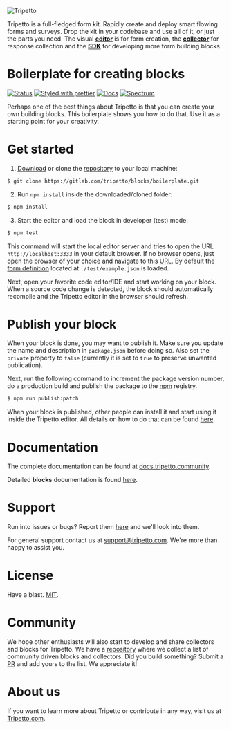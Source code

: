 ![Tripetto](https://docs.tripetto.community/assets/header.svg)

Tripetto is a full-fledged form kit. Rapidly create and deploy smart flowing forms and surveys. Drop the kit in your codebase and use all of it, or just the parts you need. The visual [**editor**](https://www.npmjs.com/package/tripetto) is for form creation, the [**collector**](https://www.npmjs.com/package/tripetto-collector) for response collection and the [**SDK**](https://docs.tripetto.community/blocks) for developing more form building blocks.

# Boilerplate for creating blocks
[![Status](https://gitlab.com/tripetto/blocks/boilerplate/badges/master/pipeline.svg)](https://gitlab.com/tripetto/blocks/boilerplate/commits/master)
[![Styled with prettier](https://img.shields.io/badge/styled_with-prettier-ff69b4.svg)](https://github.com/prettier/prettier)
[![Docs](https://img.shields.io/badge/docs-website-blue.svg)](https://docs.tripetto.community/blocks)
[![Spectrum](https://withspectrum.github.io/badge/badge.svg)](https://spectrum.chat/tripetto)

Perhaps one of the best things about Tripetto is that you can create your own building blocks. This boilerplate shows you how to do that. Use it as a starting point for your creativity.

# Get started
1. [Download](https://gitlab.com/tripetto/blocks/boilerplate/repository/master/archive.zip) or clone the [repository](https://gitlab.com/tripetto/blocks/boilerplate) to your local machine:
```bash
$ git clone https://gitlab.com/tripetto/blocks/boilerplate.git
```

2. Run `npm install` inside the downloaded/cloned folder:
```bash
$ npm install
```

3. Start the editor and load the block in developer (test) mode:
```bash
$ npm test
```

This command will start the local editor server and tries to open the URL `http://localhost:3333` in your default browser. If no browser opens, just open the browser of your choice and navigate to this [URL](http://localhost:3333). By default the [form definition](https://docs.tripetto.community/editor/#definitions) located at `./test/example.json` is loaded.

Next, open your favorite code editor/IDE and start working on your block. When a source code change is detected, the block should automatically recompile and the Tripetto editor in the browser should refresh.

# Publish your block
When your block is done, you may want to publish it. Make sure you update the name and description in `package.json` before doing so. Also set the `private` property to `false` (currently it is set to `true` to preserve unwanted publication).

Next, run the following command to increment the package version number, do a production build and publish the package to the [npm](https://www.npmjs.com/) registry.

```bash
$ npm run publish:patch
```

When your block is published, other people can install it and start using it inside the Tripetto editor. All details on how to do that can be found [here](https://docs.tripetto.community/editor/).

# Documentation
The complete documentation can be found at [docs.tripetto.community](https://docs.tripetto.community).

Detailed **blocks** documentation is found [here](https://docs.tripetto.community/blocks/).

# Support
Run into issues or bugs? Report them [here](https://gitlab.com/tripetto/blocks/boilerplate/issues) and we'll look into them.

For general support contact us at [support@tripetto.com](mailto:support@tripetto.com). We're more than happy to assist you.

# License
Have a blast. [MIT](https://opensource.org/licenses/MIT).

# Community
We hope other enthusiasts will also start to develop and share collectors and blocks for Tripetto. We have a [repository](https://github.com/tripetto/community) where we collect a list of community driven blocks and collectors. Did you build something? Submit a [PR](https://github.com/tripetto/community/pulls) and add yours to the list. We appreciate it!

# About us
If you want to learn more about Tripetto or contribute in any way, visit us at [Tripetto.com](https://tripetto.com/).
